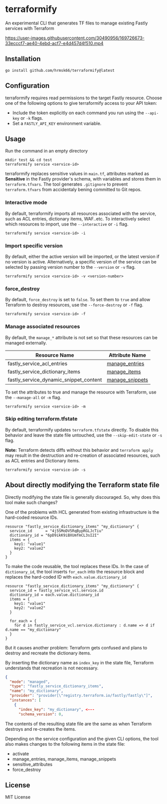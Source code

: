 # terraformify

An experimental CLI that generates TF files to manage existing Fastly services with Terraform

https://user-images.githubusercontent.com/30490956/169726673-33ecccf7-ae40-4ebd-acf7-e4d457d4f510.mp4

## Installation

```
go install github.com/hrmsk66/terraformify@latest
```

## Configuration

terraformify requires read permissions to the target Fastly resource.
Choose one of the following options to give terraformify access to your API token:

-   Include the token explicitly on each command you run using the `--api-key` or `-k` flags.
-   Set a `FASTLY_API_KEY` environment variable.

## Usage

Run the command in an empty directory

```
mkdir test && cd test
terraformify service <service-id>
```

terraformify replaces sensitive values in `main.tf`, attributes marked as **Sensitive** in the Fastly provider's schema, with variables and stores them in `terraform.tfvars`. The tool generates `.gitignore` to prevent `terraform.tfvars` from accidentaly bening committed to Git repos.

### Interactive mode

By default, terraformify imports all resources associated with the service, such as ACL entries, dictionary items, WAF..etc. To interactively select which resources to import, use the `--interactive` or `-i` flag.

```
terraformify service <service-id> -i
```

### Import specific version

By default, either the active version will be imported, or the latest version if no version is active. Alternatively, a specific version of the service can be selected by passing version number to the `--version` or `-v` flag.

```
terraformify service <service-id> -v <version-number>
```

### force_destroy

By default, `force_destroy` is set to `false`. To set them to `true` and allow Terraform to destroy resources, use the `--force-destroy` or `-f` flag.

```
terraformify service <service-id> -f
```

### Manage associated resources

By default, the `manage_*` attribute is not set so that these resources can be managed externally.

| Resource Name                          | Attribute Name                                                                                                                 |
| -------------------------------------- | ------------------------------------------------------------------------------------------------------------------------------ |
| fastly_service_acl_entries             | [manage_entries](https://registry.terraform.io/providers/fastly/fastly/latest/docs/resources/service_acl_entries)              |
| fastly_service_dictionary_items        | [manage_items](https://registry.terraform.io/providers/fastly/fastly/latest/docs/resources/service_dictionary_items)           |
| fastly_service_dynamic_snippet_content | [manage_snippets](https://registry.terraform.io/providers/fastly/fastly/latest/docs/resources/service_dynamic_snippet_content) |

To set the attributes to true and manage the resource with Terraform, use the `--manage-all` or `-m` flag.

```
terraformify service <service-id> -m
```

### Skip editing terraform.tfstate

By default, terraformify updates `terraform.tfstate` directly. To disable this behavior and leave the state file untouched, use the `--skip-edit-state` or `-s` flag.

**Note:** Terraform detects diffs without this behavior and `terraform apply` may result in the destruction and re-creation of associated resources, such as ACL entries and Dictionary items.

```
terraformify service <service-id> -s
```

## About directly modifying the Terraform state file

Directly modifying the state file is generally discouraged. So, why does this tool make such changes?

One of the problems with HCL generated from existing infrastructure is the hard-coded resource IDs.

```hcl
resource "fastly_service_dictionary_items" "my_dictionary" {
  service_id      = "4j5SMoDV5RqBypRGLJcTiu"
  dictionary_id = "6pD9ikK9iBXUmfmCL3sI2I"
  items = {
    key1: "value1"
    key2: "value2"
  }
}
```

To make the code reusable, the tool replaces these IDs.
In the case of `dictionary_id`, the tool inserts `for_each` into the resource block and replaces the hard-coded ID with `each.value.dictionary_id`

```hcl
resource "fastly_service_dictionary_items" "my_dictionary" {
  service_id = fastly_service_vcl.service.id
  dictionary_id = each.value.dictionary_id
  items = {
    key1: "value1"
    key2: "value2"
  }

  for_each = {
    for d in fastly_service_vcl.service.dictionary : d.name => d if d.name == "my_dictionary"
  }
}
```

But it causes another problem: Terraform gets confused and plans to destroy and recreate the dictionary items.

By inserting the dictionary name as `index_key` in the state file, Terraform understands that recreation is not necessary.

```json
{
  "mode": "managed",
  "type": "fastly_service_dictionary_items",
  "name": "my_dictionary",
  "provider": "provider[\"registry.terraform.io/fastly/fastly\"]",
  "instances": [
    {
      "index_key": "my_dictionary", <---
      "schema_version": 0,
```

The contents of the resulting state file are the same as when Terraform destroys and re-creates the items.

Depending on the service configuration and the given CLI options, the tool also makes changes to the following items in the state file:

- activate
- manage_entries, manage_items, manage_snippets
- sensitive_attributes
- force_destroy

## License

MIT License
